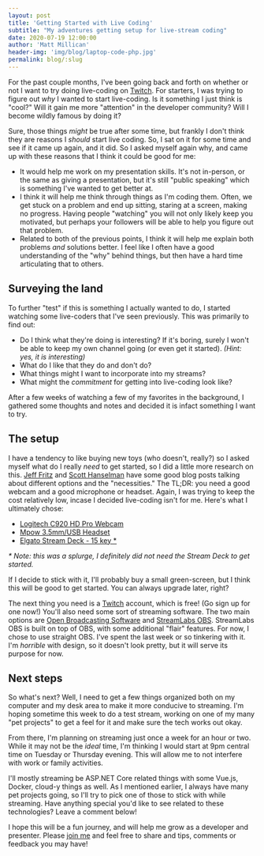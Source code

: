 ```yaml
---
layout: post
title: 'Getting Started with Live Coding'
subtitle: "My adventures getting setup for live-stream coding"
date: 2020-07-19 12:00:00
author: 'Matt Millican'
header-img: 'img/blog/laptop-code-php.jpg'
permalink: blog/:slug
---
```


For the past couple months, I've been going back and forth on whether or not I 
want to try doing live-coding on [Twitch](https://twitch.tv/m2devdotnet). For
starters, I was trying to figure out _why_ I wanted to start live-coding. Is 
it something I just think is "cool?" Will it gain me more "attention" in the 
developer community? Will I become wildly famous by doing it? 

Sure, those things _might_ be true after some time, but frankly I don't think they are reasons
I _should_ start live coding. So, I sat on it for some time and see if it 
came up again, and it did. So I asked myself again why, and came up with these reasons
that I think it could be good for me:

- It would help me work on my presentation skills. It's not in-person, or the same 
as giving a presentation, but it's still "public speaking" which is something
I've wanted to get better at.
- I think it will help me think through things as I'm coding them. Often, we get
stuck on a problem and end up sitting, staring at a screen, making no progress.
Having people "watching" you will not only likely keep you motivated, but perhaps
your followers will be able to help you figure out that problem.
- Related to both of the previous points, I think it will help me explain both 
problems _and_ solutions better. I feel like I often have a good understanding 
of the "why" behind things, but then have a hard time articulating that to others.

## Surveying the land

To further "test" if this is something I actually wanted to do, I started watching
some live-coders that I've seen previously. This was primarily to find out:

- Do I think what they're doing is interesting? If it's boring, surely I won't be 
able to keep my own channel going (or even get it started). _(Hint: yes, it is interesting)_
- What do I like that they do and don't do?
- What things might I want to incorporate into my streams?
- What might the _commitment_ for getting into live-coding look like?

After a few weeks of watching a few of my favorites in 
the background, I gathered some thoughts and notes and decided it is infact something
I want to try.

## The setup

I have a tendency to like buying new toys (who doesn't, really?) so I asked 
myself what do I really _need_ to get started, so I did a little more 
research on this. [Jeff Fritz](https://jeffreyfritz.com/2017/12/live-streaming-101-my-setup/) 
and [Scott Hanselman](https://www.hanselman.com/blog/GoodBetterBestCreatingTheUltimateRemoteWorkerWebcamSetupOnABudget.aspx) 
have some good blog posts talking about different options and the "necessities."
The TL;DR: you need a good webcam and a good microphone or headset. Again, I 
was trying to keep the cost relatively low, incase I decided live-coding isn't 
for me. Here's what I ultimately chose:

- [Logitech C920 HD Pro Webcam](https://www.amazon.com/gp/product/B00829D0GM)
- [Mpow 3.5mm/USB Headset](https://www.amazon.com/gp/product/B082HCX5X5)
- [Elgato Stream Deck - 15 key *](https://www.amazon.com/gp/product/B06XKNZT1P)

_* Note: this was a splurge, I definitely did not need the Stream Deck to get started._

If I decide to stick with it, I'll probably buy a small green-screen, but I think 
this will be good to get started. You can always upgrade later, right?

The next thing you need is a [Twitch](https://twitch.tv) account, which is free! 
(Go sign up for one now!) You'll also need some sort of streaming software. The 
two main options are [Open Broadcasting Software](https://obsproject.com/) and [StreamLabs OBS](https://streamlabs.com/streamlabs-obs). 
StreamLabs OBS is built on top of OBS, with some additional "flair" features. 
For now, I chose to use straight OBS. I've spent the last week or so tinkering
with it. I'm _horrible_ with design, so it doesn't look pretty, but it will 
serve its purpose for now.

## Next steps

So what's next? Well, I need to get a few things organized both on my computer 
and my desk area to make it more conducive to streaming. I'm hoping sometime 
this week to do a test stream, working on one of my many "pet projects" to get 
a feel for it and make sure the tech works out okay.

From there, I'm planning on streaming just once a week for an hour or two. While 
it may not be the _ideal_ time, I'm thinking I would start at 9pm central time 
on Tuesday or Thursday evening. This will allow me to not interfere with work 
or family activities. 

I'll mostly streaming be ASP.NET Core related things 
with some Vue.js, Docker, cloud-y things as well. As I mentioned earlier, I always
have many pet projects going, so I'll try to pick one of those to stick with while 
streaming. Have anything special you'd like to see related to these technologies? 
Leave a comment below!

I hope this will be a fun journey, and will help me grow as a developer and 
presenter. Please [join me](https://twitch.tv/m2devdotnet) and feel free to 
share and tips, comments or feedback you may have!
